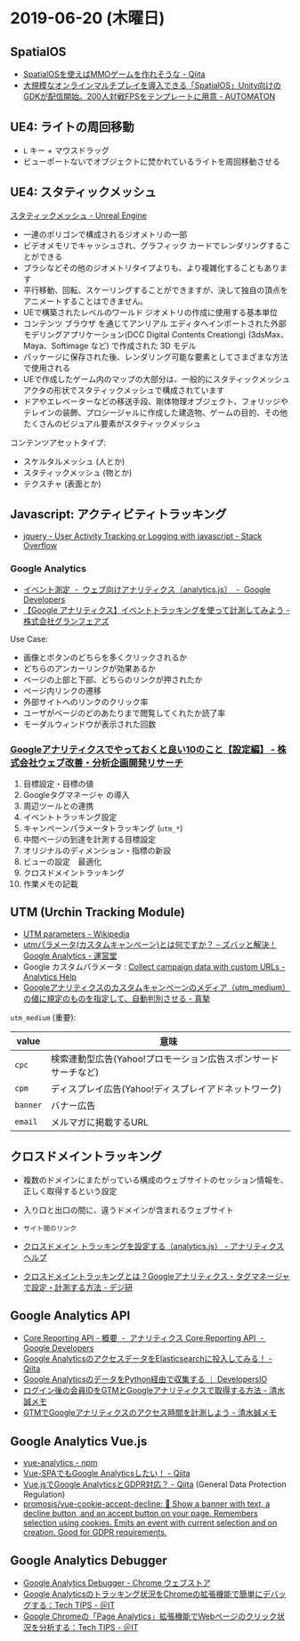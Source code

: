 # 2019-06-20 (木曜日)

## SpatialOS

- [SpatialOSを使えばMMOゲームを作れそうな - Qiita](https://qiita.com/tsukitsutsuki/items/56d4c5deefad3bb4c0eb)
- [大規模なオンラインマルチプレイを導入できる「SpatialOS」Unity向けのGDKが配信開始。200人対戦FPSをテンプレートに用意 - AUTOMATON](https://automaton-media.com/articles/newsjp/20181013-77807/)


## UE4: ライトの周回移動

- `L` キー + マウスドラッグ
- ビューポートないでオブジェクトに焚かれているライトを周回移動させる

## UE4: スタティックメッシュ

[スタティックメッシュ - Unreal Engine](https://api.unrealengine.com/JPN/Engine/Content/Types/StaticMeshes/index.html)

- 一連のポリゴンで構成されるジオメトリの一部
- ビデオメモリでキャッシュされ、グラフィック カードでレンダリングすることができる
- ブラシなどその他のジオメトリタイプよりも、より複雑化することもあります
- 平行移動、回転、スケーリングすることができますが、決して独自の頂点をアニメートすることはできません。
- UEで構築されたレベルのワールド ジオメトリの作成に使用する基本単位
- コンテンツ ブラウザ を通じてアンリアル エディタへインポートされた外部モデリングアプリケーション(DCC Digital Contents Creationg) (3dsMax、 Maya、Softimage など) で作成された 3D モデル
- パッケージに保存された後、レンダリング可能な要素としてさまざまな方法で使用される
- UEで作成したゲーム内のマップの大部分は、一般的にスタティックメッシュ アクタの形状でスタティックメッシュで構成されています
- ドアやエレベーターなどの移送手段、剛体物理オブジェクト、フォリッジやテレインの装飾、プロシージャルに作成した建造物、ゲームの目的、その他たくさんのビジュアル要素がスタティックメッシュ

コンテンツアセットタイプ:

- スケルタルメッシュ (人とか)
- スタティックメッシュ (物とか)
- テクスチャ (表面とか)

## Javascript: アクティビティトラッキング

- [jquery - User Activity Tracking or Logging with javascript - Stack Overflow](https://stackoverflow.com/questions/18713415/user-activity-tracking-or-logging-with-javascript)

### Google Analytics

- [イベント測定  -  ウェブ向けアナリティクス（analytics.js）  -  Google Developers](https://developers.google.com/analytics/devguides/collection/analyticsjs/events)
- [【Google アナリティクス】イベントトラッキングを使って計測してみよう - 株式会社グランフェアズ](https://www.granfairs.com/blog/staff/ga-event-tracking)

Use Case:

- 画像とボタンのどちらを多くクリックされるか
- どちらのアンカーリンクが効果あるか
- ページの上部と下部、どちらのリンクが押されたか
- ページ内リンクの遷移
- 外部サイトへのリンクのクリック率
- ユーザがページのどのあたりまで閲覧してくれたか読了率
- モーダルウィンドウが表示された回数

### [Googleアナリティクスでやっておくと良い10のこと【設定編】 - 株式会社ウェブ改善・分析企画開発リサーチ](https://web-kaizen.co.jp/2019/04/20/google%E3%82%A2%E3%83%8A%E3%83%AA%E3%83%86%E3%82%A3%E3%82%AF%E3%82%B9-%E8%A8%AD%E5%AE%9A-10%E3%81%AE%E3%81%93%E3%81%A8/)

1. 目標設定・目標の値
2. Googleタグマネージャ の導入
3. 周辺ツールとの連携
4. イベントトラッキング設定
5. キャンペーンパラメータトラッキング (`utm_*`)
6. 中間ページの到達を計測する目標設定
7. オリジナルのディメンション・指標の新設
8. ビューの設定　最適化
9. クロスドメイントラッキング
10. 作業メモの記載

## UTM (Urchin Tracking Module)

- [UTM parameters - Wikipedia](https://en.wikipedia.org/wiki/UTM_parameters)
- [utmパラメータ(カスタムキャンペーン)とは何ですか？ – ズバッと解決！Google Analytics - 運営堂](https://www.uneidou.com/ga-solution/post-613/)
- Google カスタムパラメータ : [Collect campaign data with custom URLs - Analytics Help](https://support.google.com/analytics/answer/1033863)
- [Googleアナリティクスのカスタムキャンペーンのメディア（utm_medium）の値に規定のものを指定して、自動判別させる - 真摯](https://cinci.jp/report/google-analytics-005.html)

`utm_medium` (重要):

| value  | 意味  |
| ------ | ------- |
| `cpc`  | 検索連動型広告(Yahoo!プロモーション広告スポンサードサーチなど) |
| `cpm`  | ディスプレイ広告(Yahoo!ディスプレイアドネットワーク) |
| `banner` | バナー広告 |
| `email`  | メルマガに掲載するURL |

## クロスドメイントラッキング

- 複数のドメインにまたがっている構成のウェブサイトのセッション情報を、正しく取得するという設定
- 入り口と出口の間に、違うドメインが含まれるウェブサイト
- `サイト間のリンク`

- [クロスドメイン トラッキングを設定する（analytics.js） - アナリティクス ヘルプ](https://support.google.com/analytics/answer/1034342?hl=ja)
- [クロスドメイントラッキングとは？Googleアナリティクス・タグマネージャで設定・計測する方法 - デジ研](https://digital-marketing.jp/access-analysis/what-is-cross-domain-tracking/)

## Google Analytics API

- [Core Reporting API - 概要  -  アナリティクス Core Reporting API  -  Google Developers](https://developers.google.com/analytics/devguides/reporting/core/v3/?hl=ja)
- [Google AnalyticsのアクセスデータをElasticsearchに投入してみる！ - Qiita](https://qiita.com/jackkitte/items/ecdb43cc72ee7eb4da92)
- [Google AnalyticsのデータをPython経由で収集する ｜ DevelopersIO](https://dev.classmethod.jp/business/business-analytics/getting-google-analytics-data-via-python/#toc-)
- [ログイン後の会員IDをGTMとGoogleアナリティクスで取得する方法 - 清水誠メモ](https://makoto-shimizu.com/news/how-to-measure-member-id-with-gtm/)
- [GTMでGoogleアナリティクスのアクセス時間を計測しよう - 清水誠メモ](https://makoto-shimizu.com/news/how-to-measure-google-analytics-timestamp-with-gtm/)

## Google Analytics Vue.js

- [vue-analytics - npm](https://www.npmjs.com/package/vue-analytics)
- [Vue-SPAでもGoogle Analyticsしたい！ - Qiita](https://qiita.com/hirohero/items/0f29a89cd08b421ccfe1)
- [Vue.jsでGoogle AnalyticsとGDPR対応？ - Qiita](https://qiita.com/rotelstift/items/2cf3a73fcde12bd2b0eb) (General Data Protection Regulation)
- [promosis/vue-cookie-accept-decline: 👋 Show a banner with text, a decline button, and an accept button on your page. Remembers selection using cookies. Emits an event with current selection and on creation. Good for GDPR requirements.](https://github.com/promosis/vue-cookie-accept-decline)

## Google Analytics Debugger

- [Google Analytics Debugger - Chrome ウェブストア](https://chrome.google.com/webstore/detail/google-analytics-debugger/jnkmfdileelhofjcijamephohjechhna)
- [Google Analyticsのトラッキング状況をChromeの拡張機能で簡単にデバッグする：Tech TIPS - ＠IT](https://www.atmarkit.co.jp/ait/articles/1610/18/news029.html)
- [Google Chromeの「Page Analytics」拡張機能でWebページのクリック状況を分析する：Tech TIPS - ＠IT](https://www.atmarkit.co.jp/ait/articles/1611/11/news031.html)
